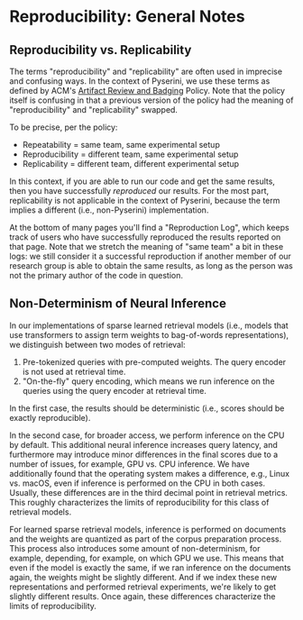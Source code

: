 # Reproducibility: General Notes
 
## Reproducibility vs. Replicability

The terms "reproducibility" and "replicability" are often used in imprecise and confusing ways.
In the context of Pyserini, we use these terms as defined by ACM's [Artifact Review and Badging](https://www.acm.org/publications/policies/artifact-review-and-badging-current) Policy.
Note that the policy itself is confusing in that a previous version of the policy had the meaning of "reproducibility" and "replicability" swapped.

To be precise, per the policy:

+ Repeatability = same team, same experimental setup
+ Reproducibility = different team, same experimental setup
+ Replicability = different team, different experimental setup

In this context, if you are able to run our code and get the same results, then you have successfully _reproduced_ our results.
For the most part, replicability is not applicable in the context of Pyserini, because the term implies a different (i.e., non-Pyserini) implementation.

At the bottom of many pages you'll find a "Reproduction Log", which keeps track of users who have successfully reproduced the results reported on that page.
Note that we stretch the meaning of "same team" a bit in these logs: we still consider it a successful reproduction if another member of our research group is able to obtain the same results,
as long as the person was not the primary author of the code in question.

## Non-Determinism of Neural Inference

In our implementations of sparse learned retrieval models (i.e., models that use transformers to assign term weights to bag-of-words representations), we distinguish between two modes of retrieval:

1. Pre-tokenized queries with pre-computed weights. The query encoder is not used at retrieval time.
2. "On-the-fly" query encoding, which means we run inference on the queries using the query encoder at retrieval time.

In the first case, the results should be deterministic (i.e., scores should be exactly reproducible).

In the second case, for broader access, we perform inference on the CPU by default.
This additional neural inference increases query latency, and furthermore may introduce minor differences in the final scores due to a number of issues, for example, GPU vs. CPU inference.
We have additionally found that the operating system makes a difference, e.g., Linux vs. macOS, even if inference is performed on the CPU in both cases.
Usually, these differences are in the third decimal point in retrieval metrics.
This roughly characterizes the limits of reproducibility for this class of retrieval models.

For learned sparse retrieval models, inference is performed on documents and the weights are quantized as part of the corpus preparation process.
This process also introduces some amount of non-determinism, for example, depending, for example, on which GPU we use.
This means that even if the model is exactly the same, if we ran inference on the documents again, the weights might be slightly different.
And if we index these new representations and performed retrieval experiments, we're likely to get slightly different results.
Once again, these differences characterize the limits of reproducibility.